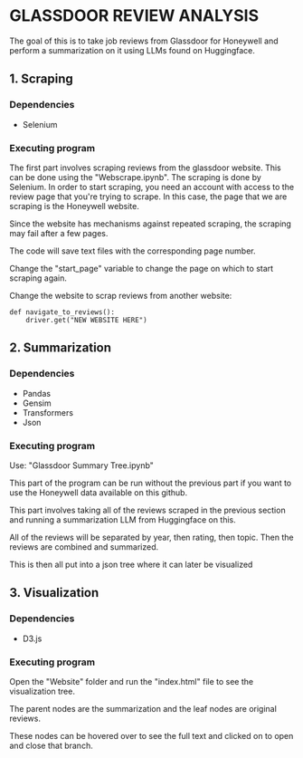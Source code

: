 # GLASSDOOR REVIEW ANALYSIS

The goal of this is to take job reviews from Glassdoor for Honeywell and perform a summarization on it using LLMs found on Huggingface. 

## 1. Scraping

### Dependencies

* Selenium

### Executing program

The first part involves scraping reviews from the glassdoor website. This can be done using the "Webscrape.ipynb". The scraping is done by Selenium.
In order to start scraping, you need an account with access to the review page that you're trying to scrape. 
In this case, the page that we are scraping is the Honeywell website. 

Since the website has mechanisms against repeated scraping, the scraping may fail after a few pages.

The code will save text files with the corresponding page number. 

Change the "start_page" variable to change the page on which to start scraping again. 

Change the website to scrap reviews from another website:
```
def navigate_to_reviews():
    driver.get("NEW WEBSITE HERE")
```


## 2. Summarization

### Dependencies

* Pandas
* Gensim 
* Transformers
* Json

###  Executing program

Use: "Glassdoor Summary Tree.ipynb"

This part of the program can be run without the previous part if you want to use the Honeywell data available on this github.

This part involves taking all of the reviews scraped in the previous section and running a summarization LLM from Huggingface on this.

All of the reviews will be separated by year, then rating, then topic. Then the reviews are combined and summarized. 

This is then all put into a json tree where it can later be visualized 

## 3. Visualization

### Dependencies

* D3.js

###  Executing program

Open the "Website" folder and run the "index.html" file to see the visualization tree.

The parent nodes are the summarization and the leaf nodes are original reviews.

These nodes can be hovered over to see the full text and clicked on to open and close that branch. 


